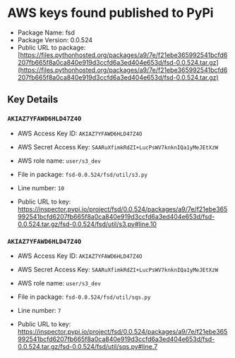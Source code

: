 # AWS keys found published to PyPi

* Package Name: fsd
* Package Version: 0.0.524
* Public URL to package: [https://files.pythonhosted.org/packages/a9/7e/f21ebe365992541bcfd6207fb665f8a0ca840e919d3ccfd6a3ed404e653d/fsd-0.0.524.tar.gz](https://files.pythonhosted.org/packages/a9/7e/f21ebe365992541bcfd6207fb665f8a0ca840e919d3ccfd6a3ed404e653d/fsd-0.0.524.tar.gz)

## Key Details

### `AKIAZ7YFAWD6HLD47Z4O`

* AWS Access Key ID: `AKIAZ7YFAWD6HLD47Z4O`
* AWS Secret Access Key: `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` 
* AWS role name: `user/s3_dev`
* File in package: `fsd-0.0.524/fsd/util/s3.py`
* Line number: `10`

* Public URL to key: https://inspector.pypi.io/project/fsd/0.0.524/packages/a9/7e/f21ebe365992541bcfd6207fb665f8a0ca840e919d3ccfd6a3ed404e653d/fsd-0.0.524.tar.gz/fsd-0.0.524/fsd/util/s3.py#line.10



### `AKIAZ7YFAWD6HLD47Z4O`

* AWS Access Key ID: `AKIAZ7YFAWD6HLD47Z4O`
* AWS Secret Access Key: `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` 
* AWS role name: `user/s3_dev`
* File in package: `fsd-0.0.524/fsd/util/sqs.py`
* Line number: `7`

* Public URL to key: https://inspector.pypi.io/project/fsd/0.0.524/packages/a9/7e/f21ebe365992541bcfd6207fb665f8a0ca840e919d3ccfd6a3ed404e653d/fsd-0.0.524.tar.gz/fsd-0.0.524/fsd/util/sqs.py#line.7


